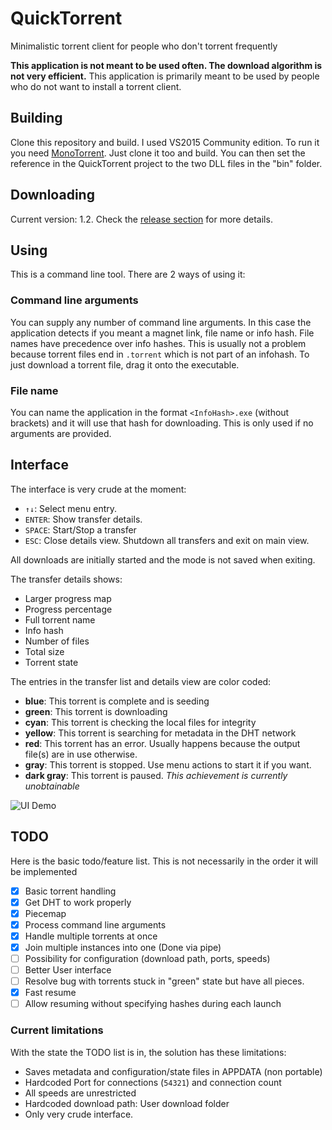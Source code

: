 ﻿# QuickTorrent
Minimalistic torrent client for people who don't torrent frequently

**This application is not meant to be used often. The download algorithm is not very efficient.**
This application is primarily meant to be used by people who do not want to install a torrent client.

## Building

Clone this repository and build. I used VS2015 Community edition.
To run it you need [MonoTorrent](https://github.com/mono/monotorrent).
Just clone it too and build. You can then set the reference in the QuickTorrent project to the two DLL files in the "bin" folder.

## Downloading

Current version: 1.2. Check the [release section](https://github.com/AyrA/QuickTorrent/releases) for more details.

## Using

This is a command line tool. There are 2 ways of using it:

### Command line arguments

You can supply any number of command line arguments.
In this case the application detects if you meant a magnet link, file name or info hash.
File names have precedence over info hashes.
This is usually not a problem because torrent files end in `.torrent` which is not part of an infohash.
To just download a torrent file, drag it onto the executable.

### File name

You can name the application in the format `<InfoHash>.exe` (without brackets) and it will use that hash for downloading.
This is only used if no arguments are provided.

## Interface

The interface is very crude at the moment:

- `↑↓`: Select menu entry.
- `ENTER`: Show transfer details.
- `SPACE`: Start/Stop a transfer
- `ESC`: Close details view. Shutdown all transfers and exit on main view.

All downloads are initially started and the mode is not saved when exiting.

The transfer details shows:

- Larger progress map
- Progress percentage
- Full torrent name
- Info hash
- Number of files
- Total size
- Torrent state

The entries in the transfer list and details view are color coded:

- **blue**: This torrent is complete and is seeding
- **green**: This torrent is downloading
- **cyan**: This torrent is checking the local files for integrity
- **yellow**: This torrent is searching for metadata in the DHT network
- **red**: This torrent has an error. Usually happens because the output file(s) are in use otherwise.
- **gray**: This torrent is stopped. Use menu actions to start it if you want.
- **dark gray**: This torrent is paused. *This achievement is currently unobtainable*

![UI Demo](https://i.imgur.com/LJqJUnF.png)

## TODO

Here is the basic todo/feature list. This is not necessarily in the order it will be implemented

- [X] Basic torrent handling
- [X] Get DHT to work properly
- [X] Piecemap
- [X] Process command line arguments
- [X] Handle multiple torrents at once
- [X] Join multiple instances into one (Done via pipe)
- [ ] Possibility for configuration (download path, ports, speeds)
- [ ] Better User interface
- [ ] Resolve bug with torrents stuck in "green" state but have all pieces.
- [X] Fast resume
- [ ] Allow resuming without specifying hashes during each launch

### Current limitations

With the state the TODO list is in, the solution has these limitations:

- Saves metadata and configuration/state files in APPDATA (non portable)
- Hardcoded Port for connections (`54321`) and connection count
- All speeds are unrestricted
- Hardcoded download path: User download folder
- Only very crude interface.
